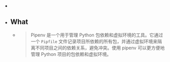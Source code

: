 -
- ## What
	- > Pipenv 是一个用于管理 Python 包依赖和虚拟环境的工具。它通过一个 `Pipfile` 文件记录项目所依赖的所有包，并通过虚拟环境来隔离不同项目之间的依赖关系，避免冲突。使用 pipenv 可以更方便地管理 Python 项目的包依赖和虚拟环境。